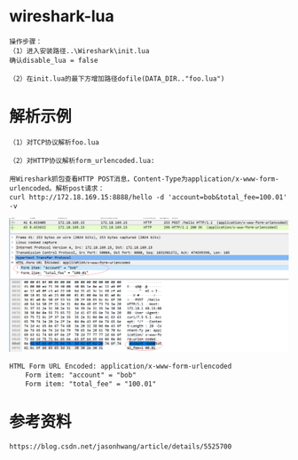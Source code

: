 # wireshark-lua

	操作步骤：
	（1）进入安装路径..\Wireshark\init.lua
	确认disable_lua = false

	（2）在init.lua的最下方增加路径dofile(DATA_DIR.."foo.lua")



# 解析示例

	（1）对TCP协议解析foo.lua

	（2）对HTTP协议解析form_urlencoded.lua:

	用Wireshark抓包查看HTTP POST消息，Content-Type为application/x-www-form-urlencoded。解析post请求：
	curl http://172.18.169.15:8888/hello -d 'account=bob&total_fee=100.01' -v
	
![post body解析截图](/screenshots/1.png)
	

	HTML Form URL Encoded: application/x-www-form-urlencoded
		Form item: "account" = "bob"
		Form item: "total_fee" = "100.01"

# 参考资料

	https://blog.csdn.net/jasonhwang/article/details/5525700 